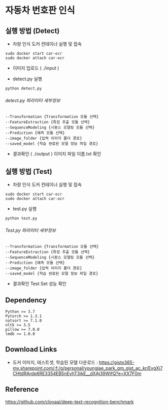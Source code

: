 # 자동차 번호판 인식

## 실행 방법 (Detect)

* 차량 인식 도커 컨테이너  실행 및 접속
```
sudo docker start car-ocr
sudo docker attach car-ocr 
```

* 이미지 업로드 (  ./input  )

* detect.py 실행
```
python detect.py
```

###### detect.py 파라미터 세부정보
```
--Transformation {Transformation 모듈 선택}
--FeatureExtraction {특징 추출 모듈 선택}
--SequenceModeling {시퀀스 모델링 모듈 선택}
--Prediction {예측 모듈 선택}
--image_folder {입력 이미지 폴더 경로}
--saved_model {학습 완료된 모델 정보 파일 경로}
```

* 결과확인  ( ./output  )
이미지 파일 이름.txt 확인




## 실행 방법 (Test)

* 차량 인식 도커 컨테이너  실행 및 접속
```
sudo docker start car-ocr
sudo docker attach car-ocr 
```

* test.py 실행
```
python test.py
```

###### Test.py 파라미터 세부정보
```
--Transformation {Transformation 모듈 선택}
--FeatureExtraction {특징 추출 모듈 선택}
--SequenceModeling {시퀀스 모델링 모듈 선택}
--Prediction {예측 모듈 선택}
--image_folder {입력 이미지 폴더 경로}
--saved_model {학습 완료된 모델 정보 파일 경로}
```

* 결과확인
Test Set 성능 확인



## Dependency
```
Python >= 3.7
Pytorch >= 1.3.1
natsort >= 7.1.0
nltk >= 3.5
pillow >= 7.0.0
lmdb >= 1.0.0
```



## Download Links
* 도커 이미지, 테스트셋, 학습된 모델 다운로드 : 
https://gisto365-my.sharepoint.com/:f:/g/personal/youngjae_park_gm_gist_ac_kr/EvgXj7CHtdRArdp6RE3354EB5nEyhT3ikE__dXAj39WifQ?e=XX7F0m

## Reference
https://github.com/clovaai/deep-text-recognition-benchmark
